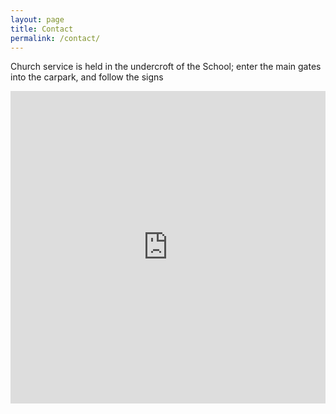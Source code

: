 ```yaml
---
layout: page
title: Contact
permalink: /contact/
---
```


<p>Church service is held in the undercroft of the School; enter the main gates into the carpark, and follow the signs</p>

<iframe
  width="100%"
  height="500"
  style="border:0"
  loading="lazy"
  allowfullscreen
  src="https://www.google.com/maps/embed/v1/place?key=AIzaSyCmsFle2gnmNf9q9Mgf0mCPya2XEIz18O4
    &q=Belgrave+Heights+Presbyterian+Church,Australia+Victoria">
</iframe>